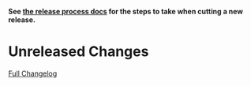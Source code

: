 **See [the release process docs](docs/howtos/cut-a-new-release.md) for the steps to take when cutting a new release.**

# Unreleased Changes

[Full Changelog](https://github.com/mozilla/application-services/compare/v97.4.1...main)

<!-- WARNING: New entries should be added below this comment to ensure the `./automation/prepare-release.py` script works as expected.

Use the template below to make assigning a version number during the release cutting process easier.

## [Component Name]

### ⚠️ Breaking Changes ⚠️
  - Description of the change with a link to the pull request ([#0000](https://github.com/mozilla/application-services/pull/0000))
### 🦊 What's Changed 🦊
  - Description of the change with a link to the pull request ([#0000](https://github.com/mozilla/application-services/pull/0000))
### ✨ What's New ✨
  - Description of the change with a link to the pull request ([#0000](https://github.com/mozilla/application-services/pull/0000))

-->
